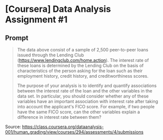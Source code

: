 # [Coursera] Data Analysis Assignment #1

## Prompt

> The data above consist of a sample of 2,500 peer-to-peer loans issued through the Lending Club (https://www.lendingclub.com/home.action). The interest rate of these loans is determined by the Lending Club on the basis of characteristics of the person asking for the loan such as their employment history, credit history, and creditworthiness scores. 
>
>The purpose of your analysis is to identify and quantify associations between the interest rate of the loan and the other variables in the data set. In particular, you should consider whether any of these variables have an important association with interest rate after taking into account the applicant's FICO score. For example, if two people have the same FICO score, can the other variables explain a difference in interest rate between them?

Source: <https://class.coursera.org/dataanalysis-001/human_grading/view/courses/294/assessments/4/submissions>